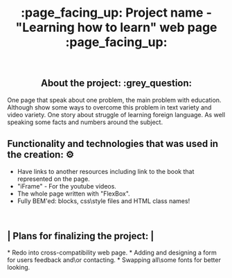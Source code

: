  <h1 align="center"> :page_facing_up: Project name - "Learning how to learn" web page :page_facing_up: </h1>
  <br>
   
 <h2 align="center"> About the project: :grey_question: </h2>
  One page that speak about one problem, the main problem with education. Although show some ways to overcome this problem in text variety and video variety. One story about struggle of learning foreign language. As well speaking some facts and numbers around the subject.
  <br>
 
 <h2> Functionality and technologies that was used in the creation: ⚙️ </h2>
  <ul>
    <li> Have links to another resources including link to the book that represented on the page. </li>
    <li> "iFrame" - For the youtube videos. </li>
    <li> The whole page written with "FlexBox". </li>
    <li> Fully BEM'ed: blocks, css\style files and HTML class names! </li>
  </ul>
  <br>
  
  <h2> | Plans for finalizing the project: | </h2>
   * Redo into cross-compatibility web page.
   * Adding and designing a form for users feedback and\or contacting.
   * Swapping all\some fonts for better looking.
